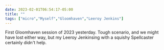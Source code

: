 ---date: 2023-02-01T06:54:17-05:00title: ""tags: ["micro","Myself","Gloomhaven","Leeroy Jenkins"]---First Gloomhaven session of 2023 yesterday. Tough scenario, and we might have lost either way, but my Leeroy Jenkinsing with a squishy Spellcaster certainly didn't help.